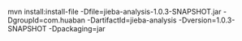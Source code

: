 mvn install:install-file -Dfile=jieba-analysis-1.0.3-SNAPSHOT.jar -DgroupId=com.huaban -DartifactId=jieba-analysis -Dversion=1.0.3-SNAPSHOT -Dpackaging=jar